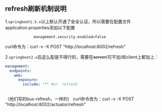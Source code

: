 
## refresh刷新机制说明
1.`springboot1.5.x`以上默认开通了安全认证，所以需要在配置文件application.properties添加以下配置
                 
                 management.security.enabled=false
curl命令为：curl -v -X POST "http://localhost:8002/refresh"

2.`springboot2.x`后这么配是不得行的，需要在~~server~~(可不加)和client上都加上：

```yaml
management:
  endpoints:
    web:
      exposure:
        include: "*" #or  refresh
        
```
   （他们写的bus-refresh，一样的）
  curl命令改为：curl -v -X POST "http://localhost:8002/actuator/refresh"

